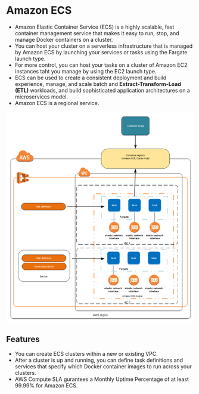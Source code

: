 Amazon ECS
===
- Amazon Elastic Container Service (ECS) is a highly scalable, fast container management service that makes it easy to run, stop, and manage Docker containers on a cluster.   
- You can host your cluster on a serverless infrastructure that is managed by Amazon ECS by launching your services or tasks using the Fargate launch type.  
- For more control, you can host your tasks on a cluster of Amazon EC2 instances taht you manage by using the EC2 launch type.
- ECS can be used to create a consistent deployment and build experience, manage, and scale batch and **Extract-Transform-Load (ETL)** workloads, and build sophisticated application architectures on a microservices model.
- Amazon ECS is a regional service.  

![ecs](./images/ecs.png)

## Features
- You can create ECS clusters within a new or existing VPC.
- After a cluster is up and running, you can define task definitions and services that specify which Docker container images to run across your clusters.
- AWS Compute SLA gurantees a Monthly Uptime Percentage of at least 99.99% for Amazon ECS.

